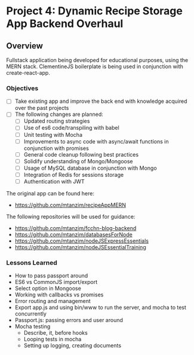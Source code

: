 # Project 4: Dynamic Recipe Storage App Backend Overhaul

## Overview

Fullstack application being developed for educational purposes, using the MERN stack.
ClementineJS boilerplate is being used in conjunction with create-react-app.

### Objectives

-[ ] Take existing app and improve the back end with knowledge acquired over the past projects
-[ ] The following changes are planned:
  -[ ] Updated routing strategies
  -[ ] Use of es6 code/transpiling with babel
  -[ ] Unit testing with Mocha
  -[ ] Improvements to async code with async/await functions in conjunction with promises
  -[ ] General code cleanup following best practices
  -[ ] Solidify understanding of Mongo/Mongoose
  -[ ] Usage of MySQL database in conjunction with Mongo
  -[ ] Integration of Redis for sessions storage
  -[ ] Authentication with JWT

The original app can be found here:

* <https://github.com/mtanzim/recipeAppMERN>

The following repositories will be used for guidance:

* <https://github.com/mtanzim/fcchn-blog-backend>
* <https://github.com/mtanzim/databasesForNode>
* <https://github.com/mtanzim/nodeJSExpressEssentials>
* <https://github.com/mtanzim/nodeJSEssentialTraining>

### Lessons Learned

* How to pass passport around
* ES6 vs CommonJS import/export
* Select option in Mongoose
* Working with callbacks vs promises
* Error routing and management
* Export app.js and using bin/www to run the server, and mocha to test concurrently
* Passport.js: passing errors and user around
* Mocha testing
  * Describe, it, before hooks
  * Looping tests in mocha
  * Setting up logging, creating documents
